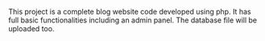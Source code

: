 This project is a complete blog website code developed using php. It has full basic functionalities including an admin panel. The database file will be uploaded too. 
